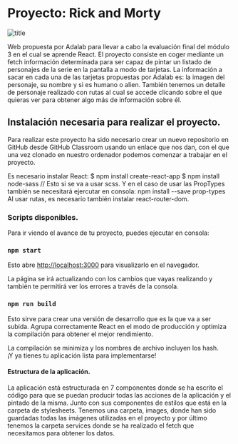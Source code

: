# Proyecto: Rick and Morty

![title](./images/title.png)

Web propuesta por Adalab para llevar a cabo la evaluación final del módulo 3 en el cual se aprende React. El proyecto consiste en coger mediante un fetch información determinada para ser capaz de pintar un listado de personajes de la serie en la pantalla a modo de tarjetas.
La información a sacar en cada una de las tarjetas propuestas por Adalab es: la imagen del personaje, su nombre y si es humano o alien.
También tenemos un detalle de personaje realizado con rutas al cual se accede clicando sobre el que quieras ver para obtener algo más de información sobre él.

## Instalación necesaria para realizar el proyecto.

Para realizar este proyecto ha sido necesario crear un nuevo repositorio en GitHub desde GitHub Classroom usando un enlace que nos dan, con el que una vez clonado en nuestro ordenador podemos comenzar a trabajar en el proyecto.

Es necesario instalar React:
$ npm install create-react-app
$ npm install node-sass // Esto si se va a usar scss.
Y en el caso de usar las PropTypes también se necesitará ejercutar en consola:
npm install --save prop-types
Al usar rutas, es necesario también instalar react-router-dom.

### Scripts disponibles.

Para ir viendo el avance de tu proyecto, puedes ejecutar en consola:

### `npm start`

Esto abre [http://localhost:3000](http://localhost:3000) para visualizarlo en el navegador.

La página se irá actualizando con los cambios que vayas realizando y también te permitirá ver los errores a través de la consola.

### `npm run build`

Esto sirve para crear una versión de desarrollo que es la que va a ser subida.
Agrupa correctamente React en el modo de producción y optimiza la compilación para obtener el mejor rendimiento.

La compilación se minimiza y los nombres de archivo incluyen los hash. \
¡Y ya tienes tu aplicación lista para implementarse!

#### Estructura de la aplicación.

La aplicación está estructurada en 7 componentes donde se ha escrito el código para que se puedan producir todas las acciones de la aplicación y el pintado de la misma. Junto con sus componentes de estilos que está en la carpeta de stylesheets.
Tenemos una carpeta, images, donde han sido guardadas todas las imágenes utilizadas en el proyecto y por último tenemos la carpeta services donde se ha realizado el fetch que necesitamos para obtener los datos.
